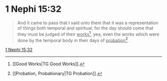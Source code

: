 # 1 Nephi 15:32

> And it came to pass that I said unto them that it was a representation of things both temporal and spiritual; for the day should come that they must be judged of their <u>works</u>[^a], yea, even the works which were done by the temporal body in their days of <u>probation</u>[^b] .

[1 Nephi 15:32](https://www.churchofjesuschrist.org/study/scriptures/bofm/1-ne/15?lang=eng&id=p32#p32)


[^a]: [[Good Works|TG Good Works]].  
[^b]: [[Probation, Probationary|TG Probation]].  
